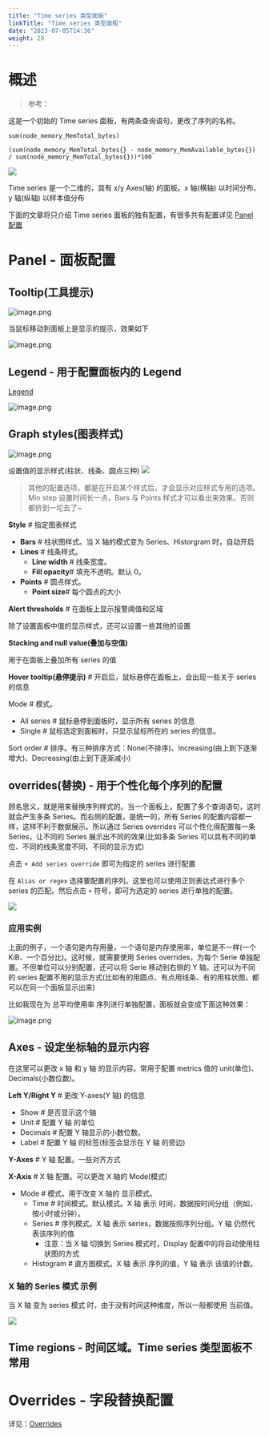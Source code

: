 ```yaml
---
title: "Time series 类型面板"
linkTitle: "Time series 类型面板"
date: "2023-07-05T14:36"
weight: 20
---
```


# 概述

> 参考：

这是一个初始的 Time series 面板，有两条查询语句，更改了序列的名称。

```promql
sum(node_memory_MemTotal_bytes)
```

```promql
(sum(node_memory_MemTotal_bytes{} - node_memory_MemAvailable_bytes{}) / sum(node_memory_MemTotal_bytes{}))*100
```

![](https://notes-learning.oss-cn-beijing.aliyuncs.com/ab3yvw/1616067957167-730a2679-0ad0-488a-9c4c-8f3ba5ace79d.png)

Time series 是一个二维的，具有 x/y Axes(轴) 的面板。x 轴(横轴) 以时间分布、y 轴(纵轴) 以样本值分布

下面的文章将只介绍 Time series 面板的独有配置，有很多共有配置详见 [Panel 配置](/docs/6.可观测性/Grafana/Panel%20与%20Dashboard/Panel%20配置/Panel%20配置.md)

# Panel - 面板配置

## Tooltip(工具提示)

![image.png](https://notes-learning.oss-cn-beijing.aliyuncs.com/ab3yvw/1636271798691-fd41874f-5cd0-469c-a74f-88abb2114b74.png)

当鼠标移动到面板上是显示的提示，效果如下

![image.png](https://notes-learning.oss-cn-beijing.aliyuncs.com/ab3yvw/1636271783435-a71881e0-65d5-42db-9781-160ea4831e5d.png)

## Legend - 用于配置面板内的 Legend

[Legend](/docs/6.可观测性/Grafana/Panel(面板)%20与%20Dashboard(仪表盘)/Panel(面板)%20配置详解.md)

![image.png](https://notes-learning.oss-cn-beijing.aliyuncs.com/ab3yvw/1636271644358-b63f3b84-973e-4c51-8bdf-d1940a33860e.png)

## Graph styles(图表样式)

![image.png](https://notes-learning.oss-cn-beijing.aliyuncs.com/ab3yvw/1636271882395-e70ae175-9b20-4fb2-be00-3533031073c9.png)

设置值的显示样式(柱状、线条、圆点三种)
![](https://notes-learning.oss-cn-beijing.aliyuncs.com/ab3yvw/1616067957211-044eecd5-5b98-425a-8de8-3799545d50f6.png)

> 其他的配置选项，都是在开启某个样式后，才会显示对应样式专用的选项。
> Min step 设置时间长一点，Bars 与 Points 样式才可以看出来效果。否则都挤到一坨去了~

**Style** # 指定图表样式

- **Bars** # 柱状图样式。当 X 轴的模式变为 Series、Historgram 时，自动开启
- **Lines** # 线条样式。
  - **Line width** # 线条宽度。
  - **Fill opacity**# 填充不透明。默认 0。
- **Points** # 圆点样式。
  - **Point size**# 每个圆点的大小

**Alert thresholds** # 在面板上显示报警阈值和区域

除了设置面板中值的显示样式，还可以设置一些其他的设置

**Stacking and null value(叠加与空值)**

用于在面板上叠加所有 series 的值

**Hover tooltip(悬停提示)** # 开启后，鼠标悬停在面板上，会出现一些关于 series 的信息

Mode # 模式。

- All series # 鼠标悬停到面板时，显示所有 series 的信息
- Single # 鼠标选定到面板时，只显示鼠标所在的 series 的信息。

Sort order # 排序。有三种排序方式：None(不排序)、Increasing(由上到下逐渐增大)、Decreasing(由上到下逐渐减小)

## overrides(替换) - 用于个性化每个序列的配置

顾名思义，就是用来替换序列样式的。当一个面板上，配置了多个查询语句，这时就会产生多条 Series。而右侧的配置，是统一的，所有 Series 的配置内容都一样，这样不利于数据展示。所以通过 Series overrides 可以个性化得配置每一条 Series，让不同的 Series 展示出不同的效果(比如多条 Series 可以具有不同的单位、不同的线条宽度不同、不同的显示方式)

点击 `+ Add series override` 即可为指定的 series 进行配置

在 `Alias or regex` 选择要配置的序列。这里也可以使用正则表达式进行多个 series 的匹配。然后点击 `+` 符号，即可为选定的 series 进行单独的配置。

![](https://notes-learning.oss-cn-beijing.aliyuncs.com/ab3yvw/1616067957244-03bc347c-faa5-4145-8a6b-fe3138242f0b.png)

### 应用实例

上面的例子，一个语句是内存用量，一个语句是内存使用率，单位是不一样(一个 KiB、一个百分比)。这时候，就需要使用 Series overrides，为每个 Serie 单独配置。不但单位可以分别配置，还可以将 Serie 移动到右侧的 Y 轴。还可以为不同的 series 配置不用的显示方式(比如有的用圆点、有点用线条、有的用柱状图，都可以在同一个面板显示出来)

比如我现在为 总平均使用率 序列进行单独配置，面板就会变成下面这种效果：

![image.png](https://notes-learning.oss-cn-beijing.aliyuncs.com/ab3yvw/1636272867578-3da23420-8450-453a-a47b-fd096cf72061.png)

## Axes - 设定坐标轴的显示内容

在这里可以更改 x 轴 和 y 轴 的显示内容。常用于配置 metrics 值的 unit(单位)、Decimals(小数位数)。

**Left Y/Right Y** # 更改 Y-axes(Y 轴) 的信息

- Show # 是否显示这个轴
- Unit # 配置 Y 轴 的单位
- Decimals # 配置 Y 轴显示的小数位数。
- Label # 配置 Y 轴 的标签(标签会显示在 Y 轴 的旁边)

**Y-Axes** # Y 轴 配置。一些对齐方式

**X-Axis** # X 轴 配置。可以更改 X 轴的 Mode(模式)

- Mode # 模式。用于改变 X 轴的 显示模式。
  - Time # 时间模式。默认模式。X 轴 表示 时间，数据按时间分组（例如，按小时或分钟）。
  - Series # 序列模式。X 轴 表示 series，数据按照序列分组。Y 轴 仍然代表该序列的值
    - 注意：当 X 轴 切换到 Series 模式时，Display 配置中的将自动使用柱状图的方式
  - Histogram # 直方图模式。X 轴 表示 序列的值，Y 轴 表示 该值的计数。

### X 轴的 Series 模式 示例

当 X 轴 变为 series 模式 时，由于没有时间这种维度，所以一般都使用 当前值。

![](https://notes-learning.oss-cn-beijing.aliyuncs.com/ab3yvw/1616067957169-8ff35969-aa1d-4259-8144-1a88bb33a486.png)

## Time regions - 时间区域。Time series 类型面板不常用

# Overrides - 字段替换配置

详见：[Overrides](/docs/6.可观测性/Grafana/Panel%20与%20Dashboard/Panel%20配置/Panel%20配置.md#Overrides%20-%20替换，替换%20Field)

